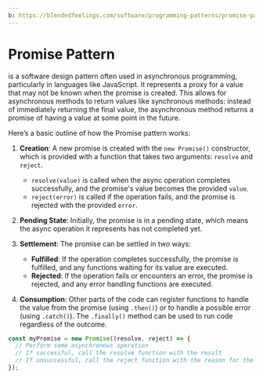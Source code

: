 ```yaml
---
b: https://blendedfeelings.com/software/programming-patterns/promise-pattern.md
---
```


# Promise Pattern
 is a software design pattern often used in asynchronous programming, particularly in languages like JavaScript. It represents a proxy for a value that may not be known when the promise is created. This allows for asynchronous methods to return values like synchronous methods: instead of immediately returning the final value, the asynchronous method returns a promise of having a value at some point in the future.

Here’s a basic outline of how the Promise pattern works:

1. **Creation**: A new promise is created with the `new Promise()` constructor, which is provided with a function that takes two arguments: `resolve` and `reject`.
   - `resolve(value)` is called when the async operation completes successfully, and the promise's value becomes the provided `value`.
   - `reject(error)` is called if the operation fails, and the promise is rejected with the provided `error`.

2. **Pending State**: Initially, the promise is in a pending state, which means the async operation it represents has not completed yet.

3. **Settlement**: The promise can be settled in two ways:
   - **Fulfilled**: If the operation completes successfully, the promise is fulfilled, and any functions waiting for its value are executed.
   - **Rejected**: If the operation fails or encounters an error, the promise is rejected, and any error handling functions are executed.

4. **Consumption**: Other parts of the code can register functions to handle the value from the promise (using `.then()`) or to handle a possible error (using `.catch()`). The `.finally()` method can be used to run code regardless of the outcome.

```javascript
const myPromise = new Promise((resolve, reject) => {
  // Perform some asynchronous operation
  // If successful, call the resolve function with the result
  // If unsuccessful, call the reject function with the reason for the failure
});

```